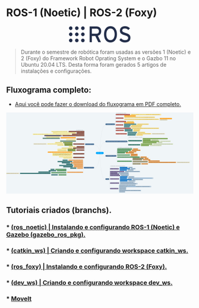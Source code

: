 # ROS-1 (Noetic) | ROS-2 (Foxy)

<p align="center" width="100%">
    <img width="33%" src="https://github.com/Math09/infnet_ros/blob/main/images/ros_logo.png"> 
</p>

> Durante o semestre de robótica foram usadas as versões 1 (Noetic) e 2 (Foxy) do Framework Robot Oprating System e o Gazbo 11 no Ubuntu 20.04 LTS. Desta forma foram gerados 5 artigos de instalações e configurações.

## Fluxograma completo: <br/>
* [Aqui você pode fazer o download do fluxograma em PDF completo.]()

![flowchart](/images/flowchart_complete.png)

## Tutoriais criados (branchs).

### * [(ros_noetic) | Instalando e configurando ROS-1 (Noetic) e Gazebo (gazebo_ros_pkg).](https://github.com/Math09/infnet_ros/tree/ros_noetic)
### * [(catkin_ws) | Criando e configurando workspace catkin_ws.](https://github.com/Math09/infnet_ros/tree/catkin_ws) 
### * [(ros_foxy) | Instalando e configurando ROS-2 (Foxy).](https://github.com/Math09/infnet_ros/tree/ros_foxy) 
### * [(dev_ws) | Criando e configurando workspace dev_ws.](https://github.com/Math09/infnet_ros/tree/dev_ws) 
### * [MoveIt]() 

